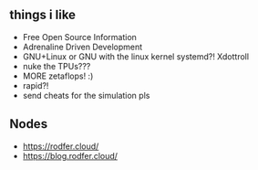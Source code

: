 ## things i like
- Free Open Source Information
- Adrenaline Driven Development
- GNU+Linux or GNU with the linux kernel systemd?! Xdottroll
- nuke the TPUs???
- MORE zetaflops! :)
- rapid?!
- send cheats for the simulation pls
  
## Nodes
- https://rodfer.cloud/
- https://blog.rodfer.cloud/
